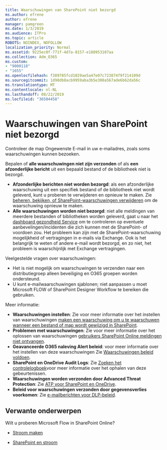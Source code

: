 ```yaml
---
title: Waarschuwingen van SharePoint niet bezorgd
ms.author: efrene
author: efrene
manager: pamgreen
ms.date: 1/3/2019
ms.audience: ITPro
ms.topic: article
ROBOTS: NOINDEX, NOFOLLOW
localization_priority: Normal
ms.assetid: 9225ec0f-771f-4d7a-8157-e188953107aa
ms.collection: Adm_O365
ms.custom:
- "9000118"
- "1655"
ms.openlocfilehash: f389785fcd1029ae5a47e07c723874f9f214109d
ms.sourcegitcommit: 1d98db8acb9959aba3b5e308a567ade6b62da56c
ms.translationtype: MT
ms.contentlocale: nl-NL
ms.lasthandoff: 08/22/2019
ms.locfileid: "36504458"
---
```

# <a name="sharepoint-alert-notifications-not-delivered"></a>Waarschuwingen van SharePoint niet bezorgd

Controleer de map Ongewenste E-mail in uw e-mailadres, zoals soms waarschuwingen kunnen bezoeken.

Bepalen of **alle waarschuwingen niet zijn verzonden** of als **een afzonderlijke bericht** uit een bepaald bestand of de bibliotheek niet is bezorgd.

- **Afzonderlijke berichten niet worden bezorgd**: als een afzonderlijke waarschuwing uit een specifiek bestand of de bibliotheek niet wordt geleverd, kunt u proberen te verwijderen en opnieuw te maken. Zie [beheren, bekijken, of SharePoint-waarschuwingen verwijderen](https://support.office.com/article/manage-view-or-delete-sharepoint-alerts-99dfb19c-9a90-4a8c-aba1-aa8c8afb0de2?ui=en-US&rs=en-US&ad=US#ID0EAADAAA=Online) om de waarschuwing opnieuw te maken.
- **Alle waarschuwingen worden niet bezorgd**: niet alle meldingen van meerdere bestanden of bibliotheken worden geleverd, gaat u naar het [dashboard gezondheid Service](https://admin.microsoft.com/AdminPortal/Home#/servicehealth) om te controleren op eventuele aanbevelingen/incidenten die zich kunnen met de SharePoint- of voordoen zou. Het probleem kan zijn met de SharePoint-waarschuwing mogelijkheid of vertragingen in e-mails via Exchange. Ook is het belangrijk te weten of andere e-mail wordt bezorgd, en zo niet, het probleem is waarschijnlijk met Exchange vertragingen.

Veelgestelde vragen over waarschuwingen:

- Het is niet mogelijk om waarschuwingen te verzenden naar een distributiegroep alleen beveiliging en O365 groepen worden ondersteund.
- U kunt e-mailwaarschuwingen sjablonen; niet aanpassen u moet Microsoft FLOW of SharePoint Designer Workflow te bereiken die gebruiken.

Meer informatie:

- **Waarschuwingen instellen**: Zie voor meer informatie over het instellen van waarschuwingen [maken een waarschuwing om u te waarschuwen wanneer een bestand of map wordt gewijzigd in SharePoint](https://support.office.com/article/create-an-alert-to-get-notified-when-a-file-or-folder-changes-in-sharepoint-e5a79e7b-a146-46da-a9ef-d65409ba8918).
- **Problemen met waarschuwingen**: Zie voor meer informatie over het oplossen van waarschuwingen [gebruikers SharePoint Online meldingen niet ontvangen](https://docs.microsoft.com/sharepoint/support/sites/no-alert-notifications).
- **Geavanceerde O365 naleving Alert beleid**: voor meer informatie over het instellen van deze waarschuwingen Zie [Waarschuwingen beleid voldoen](https://docs.microsoft.com/office365/securitycompliance/alert-policies).
- **SharePoint en OneDrive Audit Logs**: Zie [Zoeken het controlelogboek](https://docs.microsoft.com/office365/securitycompliance/search-the-audit-log-in-security-and-compliance#search-the-audit-log)voor meer informatie over het ophalen van deze gebeurtenissen.
- **Waarschuwingen worden verzonden door Advanced Threat Protection**: Zie [ATP voor SharePoint en OneDrive](https://docs.microsoft.com/office365/securitycompliance/atp-for-spo-odb-and-teams).
- **Beleid voor waarschuwingen verzonden door gegevensverlies voorkomen**: Zie [e-mailberichten voor DLP-beleid](https://docs.microsoft.com/office365/securitycompliance/use-notifications-and-policy-tips).

## <a name="related-topics"></a>Verwante onderwerpen

Wilt u proberen Microsoft Flow in SharePoint Online?

- [Stroom maken](https://support.office.com/article/create-a-flow-for-a-list-or-library-in-sharepoint-online-or-onedrive-for-business-a9c3e03b-0654-46af-a254-20252e580d01)

- [SharePoint en stroom](https://flow.microsoft.com/en-us/blog/sharepoint-and-flow/)
